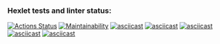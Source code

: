 ### Hexlet tests and linter status:
[![Actions Status](https://github.com/polina-belyakaeva/frontend-project-44/workflows/hexlet-check/badge.svg)](https://github.com/polina-belyakaeva/frontend-project-44/actions) 
[![Maintainability](https://api.codeclimate.com/v1/badges/d6ed50d50658cdbb7299/maintainability)](https://codeclimate.com/github/polina-belyakaeva/frontend-project-44/maintainability)
[![asciicast](https://asciinema.org/a/oQzv3lEm6JOEU3veDFjVu5QRy)](https://asciinema.org/a/oQzv3lEm6JOEU3veDFjVu5QRy)
[![asciicast](https://asciinema.org/a/GlnKYtzNil5cRX6aJNMT3x0OK)](https://asciinema.org/a/GlnKYtzNil5cRX6aJNMT3x0OK)
[![asciicast](https://asciinema.org/a/0v8U3mcOjxmloLIHhjDfRlIyF)](https://asciinema.org/a/0v8U3mcOjxmloLIHhjDfRlIyF)
[![asciicast](https://asciinema.org/a/2bnX98qrV2x4envOHgYnNn0H2)](https://asciinema.org/a/2bnX98qrV2x4envOHgYnNn0H2)
[![asciicast](https://asciinema.org/a/qnAPMQwR3pVG9M5574i9Nuc9f)](https://asciinema.org/a/qnAPMQwR3pVG9M5574i9Nuc9f)

